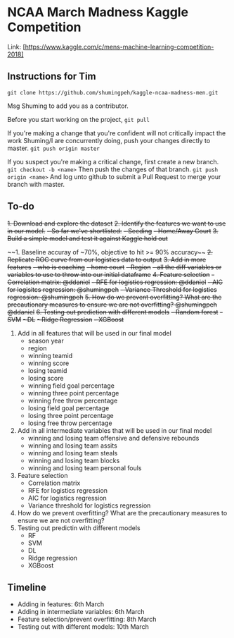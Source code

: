 # NCAA March Madness Kaggle Competition

Link: [https://www.kaggle.com/c/mens-machine-learning-competition-2018]

## Instructions for Tim
```
git clone https://github.com/shumingpeh/kaggle-ncaa-madness-men.git
```
Msg Shuming to add you as a contributor.

Before you start working on the project, `git pull`

If you're making a change that you're confident will not critically impact the work Shuming/I are concurrently doing, push your changes directly to master. `git push origin master`

If you suspect you're making a critical change, first create a new branch. `git checkout -b <name>`
Then push the changes of that branch. `git push origin <name>`
And log unto github to submit a Pull Request to merge your branch with master.

## To-do 
~~1. Download and explore the dataset~~
~~2. Identify the features we want to use in our model.~~
~~- So far we've shortlisted:~~
    ~~- Seeding~~
    ~~- Home/Away Court~~
~~3. Build a simple model and test it against Kaggle hold out~~

~~1. Baseline accuray of ~70%, objective to hit >= 90% accuracy~~
~~2. Replicate ROC curve from our logistics data to output~~
~~3. Add in more features~~
	~~- who is coaching~~
	~~- home court~~
	~~- Region~~
	~~- all the diff variables or variables to use to throw into our initial dataframe~~
~~4. Feature selection~~
	~~- Correlation matrix: @ddaniel~~
	~~- RFE for logistics regression: @ddaniel~~
	~~- AIC for logisitcs regression: @shumingpeh~~
	~~- Variance Threshold for logistics regression: @shumingpeh~~
~~5. How do we prevent overfitting? What are the precautionary measures to ensure we are not overfitting? @shumingpeh @ddaniel~~
~~6. Testing out prediction with different models~~
	~~- Random forest~~
	~~- SVM~~
	~~- DL~~
	~~- Ridge Regression~~
	~~- XGBoost~~

1. Add in all features that will be used in our final model
	- season year
	- region
	- winning teamid
	- winning score
	- losing teamid
	- losing score
	- winning field goal percentage
	- winning three point percentage
	- winning free throw percentage
	- losing field goal percentage
	- losing three point percentage
	- losing free throw percentage
2. Add in all intermediate variables that will be used in our final model
	- winning and losing team offensive and defensive rebounds
	- winning and losing team assits
	- winning and losing team steals
	- winning and losing team blocks
	- winning and losing team personal fouls
3. Feature selection
	- Correlation matrix
	- RFE for logistics regression
	- AIC for logistics regression
	- Variance threshold for logistics regression
4. How do we prevent overfitting? What are the precautionary measures to ensure we are not overfitting?
5. Testing out predictin with different models
	- RF
	- SVM
	- DL
	- Ridge regression
	- XGBoost

## Timeline
- Adding in features: 6th March
- Adding in intermediate variables: 6th March
- Feature selection/prevent overfitting: 8th March
- Testing out with different models: 10th March